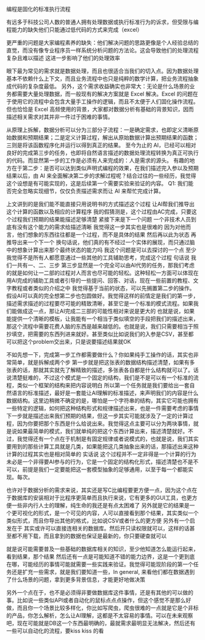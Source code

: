 编程是固化的标准执行流程

有远多于科技公司人数的普通人拥有处理数据或执行标准行为的诉求，但受限与编程能力的缺失他们只能通过低代码的方式来完成（excel）

更严重的问题是大家编程素养的缺失：他们解决问题的思路更像是个人经验总结的直觉，而没有像专业程序员一样系统分析问题的方法论。这会导致他们的处理流程复杂且难以描述 这进一步影响了他们的处理效率

眼下最为常见的需求就是数据处理，而且也很适合当我们的切入点。因为数据处理基本不依赖什么上下文，而且业务流程中也只是纯粹的数学计算，把业务流程抽象成代码的复杂度最低。
另外，这个需求收益确实也非常大：无论是什么场景的业务都需要大量处理数据，而一般现有的解决方案就是 Excel 解决。Excel 的问题在于使用它的流程中会包含大量手工操作的逻辑，而且不太便于人们固化操作流程。但也恰恰是 Excel 高频使用的背景，大家都对数据分析有基础的背景知识，因而描述相关需求对其并非一件过于困难的事情。

从原理上拆解，数据分析可以分为三部分子流程：一是确定需求，也即定义清晰原始数据和预期结果；二是定义计算过程，解出从原始数据计算出预期结果的函数；三则是将该函数程序化并运行以得到真正的结果。
至今为止的 AI，已经可以相对良好的完成第三步的任务，也即将自然语言描述的数据处理流程转换为真正可执行的代码。而显然第一步的工作是必须有人来完成的：人是需求的源头。
有趣的地方在于第二步：是否可以达到类似声明式编程的效果，在我们描述完入参以及预期结果以后，由 AI 来全面解决第二步的求解过程呢？结合过往的一些经历，我觉得这个设想是有可能实现的，这是后续第一个需要实验来验证的内容。
Q1: 我们能否完全忽略实现细节，仅仅负责描述需求而让 AI 来帮忙完成计算。

上文讲到的是我们能不能直接只用说明书的方式描述这个过程 让AI帮我们推导出这个计算的函数以及相应的计算程序 我的假猜测是，这个过程由AC完成，只要这个过程我们预期的结果能描述足够清楚 紧接下来是下一个问题
一个非技术人员到底有没有这个能力的需求给描述清晰 我觉得这一步其实也是很难的 因为对他而言，他们想象的东西往往都是一个过程，而不是具体的结果 然后再以此为状态 再推导出来一个下一个 换句话说，他们真的有不经过一个实体的展现，而只通过脑中的想象计算出来那个最终状态的能力吗 我这个问题是可以去探讨的一个点
至少我觉得不是所有人都愿意通过一些其他的工具辅助思考，完成这个过程
句话说 我们一共有一、二、三步
第三步显然是一个完全可以由AI代劳的任务，那我们考虑的就是如何让一二部的过程对人而言也尽可能的轻松。这种轻松一方面可以体现在用AI完成的辅助工具或者引导的一些提问、回答、对话，现在一些前置的教程、文字教程或者类似的介绍之中
我觉得基于当前的状态，可以先搁置第二步的操作。假设AI可以真的完全想第二步也包圆做好。我觉得这样的前情定是我们的第一步，描述需求描述的过程要尽可能的精致清晰，甚至它是一个标准的模式流程。如果我们能做成这一点，那让AI完成二三部的可能性相对来说是更大的
也就是说，如果能提供一个清晰的模板，让我能有一个相当于类似填空的手段把我们的描述出来，那这个流程中需要花费人脑的东西是越来越低的。也就是说，我们只需要相当于照抄填空，把需要的东西列进来就好。甚至类似比如说我们的入参是CSV，甚至都可以把这个problem交出来，只是说要描述结果就OK


不如先想一下，完成第一步工作都需要做什么？你如果纯手工操作的话，其实也非常简单，就是拆解成两个步
第一步就是把这张表的数据结构描述清楚，如果有多张表的话，那就其实就先了解精致的描述，多张表各自都是什么结构就可以了。话说清楚挺难的，不过这个模式是一个固定的结构，我们是不是可以有一个标准的流程，类似一个框架的结构来把内容说明白
所以第一个任务就是我们要给出一套自然语言的标准描述，最好是一套能让AI理解的标准描述，来声明我们的内容是什么数据结构。这里边稍微不确定的是，哪怕是一个字符串的结构，其实它可能也拥有一些特定的逻辑，如何把这种结构形式和规律描述出来，也是一件需要考虑的事情
下一步就是描述出来我们预期的结果，但这一步其实可能就涉及了一定的计算过程，因为你要把那个东西是什么给说出来。我觉得这点主要可以分为两块事情，就是说如果最简单的模式，我们就单纯的把这个东西计算出来，描述清楚就好。不过，我觉得还有一个点在于机制是有固定规律或者说模式的，也就是说，我们其实要用到的那些计算工具就是几类，如果能把这几类抽象出来的话，那描述出来这种计算的过程其实也是相对简单的
实话说 这个过程并不一定非得是一个计算的行为未必是一个非得要AI参与的行为，它是一个固定的结构化形式，描述清楚也不是不可以，前提是我们一定要能把这一套模型抽象的足够通用，以至于每一个都能实现。每次。

也许对于数据分析的需求来说，其实还是写C比编程要更方便一点，因为这个点在于数据库的安装相对于比程序更简单而且执行来说，它有更多的GUI工具，也更方便一些非内行人士的理解，纯生命的我还是有点太困难了
另外就是它的结果是一个更可视化的形式，是一个可见的内容，人可以直接看到那个结果，其实类似一个类似形式，而且你导出其他的格式，比如说CSV或者什么的更方便
另外有一个启发在于 其实或许可以直接连相关的数据库。然后开只读权限就可以，这样的话甚至都不用下载，而且拿到的数据也保证是最新的，你只要硬查就可以

就是说可能需要普及一些基础的数据库相关的知识，至少他知道怎么能运行起来，看到结果，那个结果
然后还有一点是可能知道不错的能力边界，这是一个更到底在哪，可能经历的事情可能就需要一些实践来验证。我觉得可能现阶段的第一个任务还是扩充一些需求，就是我们要知道一些，In general, 来看他们都在数据遇到了什么场景的问题，拿到更多背景信息，才能更好地做决策

另外一个点在于，也不是必须得非要做数据库这件事情，还是有其他的可以做的事。比如说一些类似API或者自动化的鼠标点点点操作，但这个感觉不是那么好做，而且你一个场景比较多样化，你比如写爬虫，爬虫很难的一点就是它是个非标的产品，你怎么解析，怎么让AI理解，这都是不太容易的事情。可以在未来观察吧，现在可能就是DB这一个东西最明确的，最就需求最明显无法解决，然后还有一些可以自动化的流程，要kiss kiss 的看

